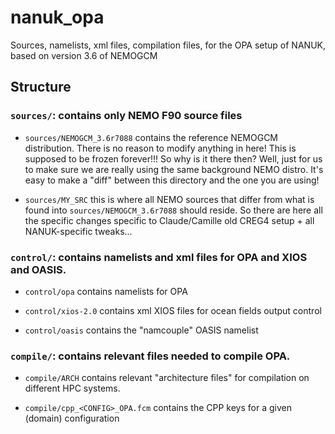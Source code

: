 # nanuk_opa
Sources, namelists, xml files, compilation files, for the OPA setup of NANUK, based on version 3.6 of NEMOGCM


## Structure

### ```sources/```: contains only NEMO F90 source files

-  ```sources/NEMOGCM_3.6r7088``` contains the reference NEMOGCM distribution. There is no reason to modify anything in here! This is supposed to be frozen forever!!!
So why is it there then? Well, just for us to make sure we are really using the same background NEMO distro. It's easy to make a "diff" between this directory and the one you are using! 

- ```sources/MY_SRC``` this is where all NEMO sources that differ from what is found into ```sources/NEMOGCM_3.6r7088``` should reside. So there are here all the specific changes specific to Claude/Camille old CREG4 setup + all NANUK-specific tweaks...


### ```control/```: contains namelists and xml files for OPA and XIOS and OASIS.

-  ```control/opa``` contains namelists for OPA

- ```control/xios-2.0``` contains xml XIOS files for ocean fields output control

- ```control/oasis``` contains the "namcouple" OASIS namelist


### ```compile/```: contains relevant files needed to compile OPA.

- ```compile/ARCH``` contains relevant "architecture files" for compilation on different HPC systems.

- ```compile/cpp_<CONFIG>_OPA.fcm``` contains the CPP keys for a given (domain) configuration